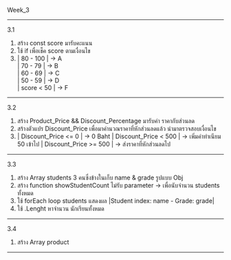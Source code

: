   Week_3 
__________________________________________________________________________
  3.1
  1.  สร้าง const score มารับคะแนน <br>
  2.  ใช้ if เพื่อเช็ค score ตามเงื่อนไข <br>
  3.  | 80 - 100   | -> A <br>
      | 70 - 79    | -> B <br>
      | 60 - 69    | -> C <br>
      | 50 - 59    | -> D <br>
      | score < 50 | -> F 
-------------------------------------------------------------------------
  3.2
  1.  สร้าง Product_Price && Discount_Percentage มารับค่า ราคากับส่วนลด
  2.  สร้างตัวแปร Discount_Price เพื่อมาคำนวณราคาที่หักส่วนลดแล้ว นำมาตรวจสอบเงื่อนไข
  3.  | Discount_Price <= 0   | -> 0 Baht
      | Discount_Price < 500  | -> เพิ่มค่าทำเนียม 50 เข้าไป
      | Discount_Price >= 500 | -> ส่งราคาที่หักส่วนลดไป  
-------------------------------------------------------------------------
  3.3
  1.  สร้าง Array students 3 คนซึ่งข้างในเก็บ name & grade รูปแบบ Obj 
  2.  สร้าง function showStudentCount ไม่รับ parameter -> เพื่อนับจำนวน students ทั้งหมด
  3.  ใช้ forEach loop students แสดงผล |Student index: name - Grade: grade|
  4.  ใช้ .Lenght หาจำนวน นักเรียนทั้งหมด
-------------------------------------------------------------------------
  3.4
  1.  สร้าง Array product  
-------------------------------------------------------------------------
